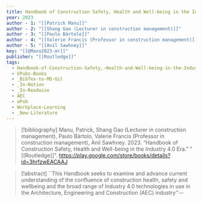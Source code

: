 ```yaml
---
title: Handbook of Construction Safety, Health and Well-being in the Industry 4.0 Era
year: 2023
author - 1: "[[Patrick Manu]]"
author - 2: "[[Shang Gao (Lecturer in construction management)]]"
author - 3: "[[Paulo Bártolo]]"
author - 4: "[[Valerie Francis (Professor in construction management)]]"
author - 5: "[[Anil Sawhney]]"
key: "[[@Manu2023-mr]]"
publisher: "[[Routledge]]"
tags:
  - Handbook-of-Construction-Safety,-Health-and-Well-being-in-the-Industry-4-Era
  - EPubs-Books
  - _BibTex-to-MD-Git
  - _In-Notion
  - _In-Readwise
  - AEC
  - ePub
  - Workplace-Learning
  - _New-Literature
---
```


> [!bibliography]
> Manu, Patrick, Shang Gao (Lecturer in construction management), Paulo Bártolo, Valerie Francis (Professor in construction management), Anil Sawhney. 2023. “Handbook of Construction Safety, Health and Well-being in the Industry 4.0 Era.” "[[Routledge]]". https://play.google.com/store/books/details?id=3hrfzwEACAAJ

> [!abstract]
> ``This Handbook seeks to examine and advance current understanding of the confluence of construction health, safety and wellbeing and the broad range of Industry 4.0 technologies in use in the Architecture, Engineering and Construction (AEC) industry''--